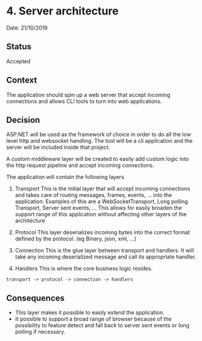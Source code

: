 # 4. Server architecture

Date: 21/10/2019

## Status

Accepted

## Context

The application should spin up a web server that accept incoming connections and allows CLI tools to turn into web applications.

## Decision

ASP.NET will be used as the framework of choice in order to do all the low level http and websocket handling. The tool will be a cli application and the server will be included inside that project.

A custom middleware layer will be created to easily add custom logic into the http request pipeline and accept incoming connections.

The application will contain the following layers

1. Transport
This is the initial layer that will accept incoming connections and takes care of routing messages, frames, events, ... into the application. Examples of this are a WebSocketTransport, Long polling Transport, Server sent events, ... This allows for easily broaden the support range of this application without affecting other layers of the architecture

2. Protocol
This layer deserializes incoming bytes into the correct format defined by the protocol. (eg Binary, json, xml, ...)

3. Connection
This is the glue layer between transport and handlers. It will take any incoming deserialized message and call its appropriate handler.

4. Handlers
This is where the core business logic resides.

```
transport -> protocol -> connection -> handlers
```

## Consequences
- This layer makes it possible to easily extend the application.
- It possible to support a broad range of browser because of the possibility to feature detect and fall back to server sent events or long polling if necessary.
